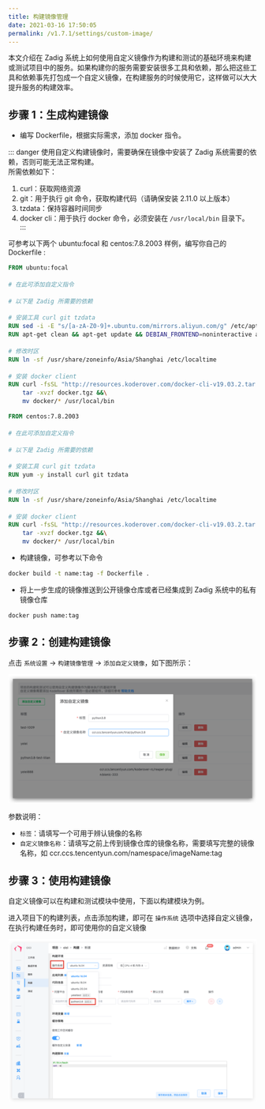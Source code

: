 ```yaml
---
title: 构建镜像管理
date: 2021-03-16 17:50:05
permalink: /v1.7.1/settings/custom-image/
---
```


本文介绍在 Zadig 系统上如何使用自定义镜像作为构建和测试的基础环境来构建或测试项目中的服务。如果构建你的服务需要安装很多工具和依赖，那么把这些工具和依赖事先打包成一个自定义镜像，在构建服务的时候使用它，这样做可以大大提升服务的构建效率。

## 步骤 1：生成构建镜像


- 编写 Dockerfile，根据实际需求，添加 docker 指令。

::: danger
使用自定义构建镜像时，需要确保在镜像中安装了 Zadig 系统需要的依赖，否则可能无法正常构建。<br>
所需依赖如下：
1. curl：获取网络资源
2. git：用于执行 git 命令，获取构建代码（请确保安装 2.11.0 以上版本）
3. tzdata：保持容器时间同步
4. docker cli：用于执行 docker 命令，必须安装在 `/usr/local/bin` 目录下。
:::

可参考以下两个 ubuntu:focal 和 centos:7.8.2003 样例，编写你自己的 Dockerfile :

```dockerfile
FROM ubuntu:focal

# 在此可添加自定义指令

# 以下是 Zadig 所需要的依赖

# 安装工具 curl git tzdata
RUN sed -i -E "s/[a-zA-Z0-9]+.ubuntu.com/mirrors.aliyun.com/g" /etc/apt/sources.list
RUN apt-get clean && apt-get update && DEBIAN_FRONTEND=noninteractive apt-get install -y curl git tzdata

# 修改时区
RUN ln -sf /usr/share/zoneinfo/Asia/Shanghai /etc/localtime

# 安装 docker client
RUN curl -fsSL "http://resources.koderover.com/docker-cli-v19.03.2.tar.gz" -o docker.tgz &&\
    tar -xvzf docker.tgz &&\
    mv docker/* /usr/local/bin
```

```dockerfile
FROM centos:7.8.2003

# 在此可添加自定义指令

# 以下是 Zadig 所需要的依赖

# 安装工具 curl git tzdata
RUN yum -y install curl git tzdata

# 修改时区
RUN ln -sf /usr/share/zoneinfo/Asia/Shanghai /etc/localtime

# 安装 docker client
RUN curl -fsSL "http://resources.koderover.com/docker-cli-v19.03.2.tar.gz" -o docker.tgz &&\
    tar -xvzf docker.tgz &&\
    mv docker/* /usr/local/bin
```

- 构建镜像，可参考以下命令

```bash
docker build -t name:tag -f Dockerfile .
```

- 将上一步生成的镜像推送到公开镜像仓库或者已经集成到 Zadig 系统中的私有镜像仓库

```bash
docker push name:tag
```

## 步骤 2：创建构建镜像

点击 `系统设置` -> `构建镜像管理` -> `添加自定义镜像`，如下图所示：

![创建构建镜像](./_images/image_create.png)

参数说明：
- `标签`：请填写一个可用于辨认镜像的名称
- `自定义镜像名称`：请填写之前上传到镜像仓库的镜像名称，需要填写完整的镜像名称，如 ccr.ccs.tencentyun.com/namespace/imageName:tag

## 步骤 3：使用构建镜像

自定义镜像可以在构建和测试模块中使用，下面以构建模块为例。

进入项目下的构建列表，点击添加构建，即可在 `操作系统` 选项中选择自定义镜像，在执行构建任务时，即可使用你的自定义镜像

![使用构建镜像](./_images/image_build.png)
